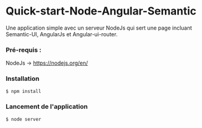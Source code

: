 # Quick-start-Node-Angular-Semantic

Une application simple avec un serveur NodeJs qui sert une page incluant Semantic-UI, AngularJs et Angular-ui-router.

### Pré-requis :

NodeJs -> https://nodejs.org/en/

### Installation

```bash
$ npm install
```
### Lancement de l'application 

```sh
$ node server
```
